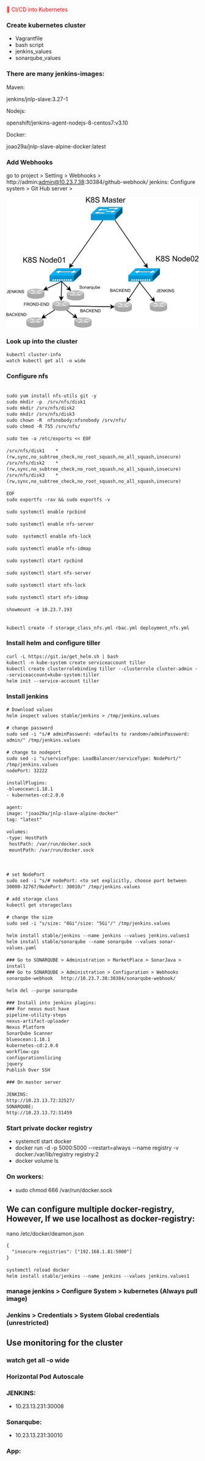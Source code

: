 <span style="color: red">&#x1F535; CI/CD into Kubernetes  </span>

### Create kubernetes cluster
* Vagrantfile
* bash script
* jenkins_values
* sonarqube_values

### There are many jenkins-images:
Maven:

jenkins/jnlp-slave:3.27-1

Nodejs:

openshift/jenkins-agent-nodejs-8-centos7:v3.10

Docker:

joao29a/jnlp-slave-alpine-docker:latest

### Add Webhooks

go to project > Setting > Webhooks > http://admin:admin@10.23.7.38:30384/github-webhook/
jenkins:
Configure system > Git Hub server >

![](map.png)
### Look up into the cluster
```
kubectl cluster-info
watch kubectl get all -o wide
```

### Configure nfs
```

sudo yum install nfs-utils git -y
sudo mkdir -p  /srv/nfs/disk1
sudo mkdir /srv/nfs/disk2
sudo mkdir /srv/nfs/disk3
sudo chown -R  nfsnobody:nfsnobody /srv/nfs/
sudo chmod -R 755 /srv/nfs/

sudo tee -a /etc/exports << EOF

/srv/nfs/disk1    *(rw,sync,no_subtree_check,no_root_squash,no_all_squash,insecure)
/srv/nfs/disk2    *(rw,sync,no_subtree_check,no_root_squash,no_all_squash,insecure)
/srv/nfs/disk3    *(rw,sync,no_subtree_check,no_root_squash,no_all_squash,insecure)

EOF
sudo exportfs -rav && sudo exportfs -v

sudo systemctl enable rpcbind

sudo systemctl enable nfs-server

sudo  systemctl enable nfs-lock

sudo systemctl enable nfs-idmap

sudo systemctl start rpcbind

sudo systemctl start nfs-server

sudo systemctl start nfs-lock

sudo systemctl start nfs-idmap

showmount -e 10.23.7.193


kubectl create -f storage_class_nfs.yml rbac.yml deployment_nfs.yml

```

### Install helm and configure tiller

```
curl -L https://git.io/get_helm.sh | bash
kubectl -n kube-system create serviceaccount tiller
kubectl create clusterrolebinding tiller --clusterrole cluster-admin --serviceaccount=kube-system:tiller
helm init --service-account tiller

```
### Install jenkins
```
# Download values
helm inspect values stable/jenkins > /tmp/jenkins.values

# change password
sudo sed -i "s/# adminPassword: <defaults to random>/adminPassword: admin/" /tmp/jenkins.values

# change to nodeport
sudo sed -i "s/serviceType: LoadBalancer/serviceType: NodePort/" /tmp/jenkins.values
nodePort: 32222

installPlugins:
-blueocean:1.18.1
- kubernetes-cd:2.0.0

agent:
image: "joao29a/jnlp-slave-alpine-docker"
tag: "latest"

volumes:
-type: HostPath
 hostPath: /var/run/docker.sock
 mountPath: /var/run/docker.sock



# set NodePort
sudo sed -i "s/# nodePort: <to set explicitly, choose port between 30000-32767/NodePort: 30010/" /tmp/jenkins.values

# add storage class
kubectl get storageclass

# change the size
sudo sed -i "s/size: "8Gi"/size: "5Gi"/" /tmp/jenkins.values

helm install stable/jenkins --name jenkins --values jenkins.values1
helm install stable/sonarqube --name sonarqube --values sonar-values.yaml

### Go to SONARQUBE > Administration > MarketPlace > SonarJava > install
### Go to SONARQUBE > Administration > Configuration > Webhooks
sonarqube-webhook	http://10.23.7.38:30384/sonarqube-webhook/

helm del --purge sonarqube

### Install into jenkins plagins:
### For nexus must have
pipeline-utility-steps
nexus-artifact-uploader
Nexus Platform
SonarQube Scanner
blueocean:1.18.1
kubernetes-cd:2.0.0
workflow-cps
configurationslicing
jquery
Publish Over SSH

### On master server

JENKINS:
http://10.23.13.72:32527/
SONARQUBE:
http://10.23.13.72:31459

```
### Start private docker registry

* systemctl start docker
* docker run -d -p 5000:5000 --restart=always --name registry -v docker:/var/lib/registry registry:2
* docker volume ls

### On workers:
* sudo chmod 666 /var/run/docker.sock

## We can configure multiple docker-registry, However, If we use localhost as docker-registry:
nano /etc/docker/deamon.json
```
{
  "insecure-registries": ["192.168.1.81:5000"]
}

systemctl reload docker
helm install stable/jenkins --name jenkins --values jenkins.values1

```
### manage jenkins > Configure System > kubernetes (Always pull image)

### Jenkins > Credentials > System Global credentials (unrestricted)


## Use monitoring for the cluster
### watch get all -o wide


### Horizontal Pod Autoscale



### JENKINS:
* 10.23.13.231:30008

### Sonarqube:
* 10.23.13.231:30010

### App:
